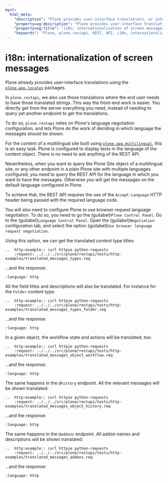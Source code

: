 ```yaml
---
myst:
  html_meta:
    "description": "Plone provides user-interface translations, or internationalization, using the plone.app.locales package."
    "property=og:description": "Plone provides user-interface translations, or internationalization, using the plone.app.locales package."
    "property=og:title": "i18n: internationalization of screen messages"
    "keywords": "Plone, plone.restapi, REST, API, i18n, internationalization, screen, messages"
---
```


# i18n: internationalization of screen messages

Plone already provides user-interface translations using the [`plone.app.locales`](https://pypi.org/project/plone.app.locales/) packages.

In `plone.restapi`, we also use those translations where the end user needs to have those translated strings.
This way the front-end work is easier.
You directly get from the server everything you need, instead of needing to query yet another endpoint to get the translations.

To do so, `plone.restapi` relies on Plone's language negotiation configuration, and lets Plone do the work of deciding in which language the messages should be shown.

For the content of a multilingual site built using [`plone.app.multilingual`](https://pypi.org/project/plone.app.multilingual/), this is an easy task.
Plone is configured to display texts in the language of the content object.
There is no need to ask anything of the REST API.

Nevertheless, when you want to query the Plone Site object of a multilingual site, or any other endpoint in a plain Plone site with multiple languages configured, you need to query the REST API for the language in which you want to have the messages.
Otherwise you will get the messages on the default language configured in Plone.

To achieve that, the REST API requires the use of the `Accept-Language` HTTP header being passed with the required language code.

You will also need to configure Plone to use browser request language negotiation.
To do so, you need to go the {guilabel}`Plone Control Panel`.
Go to the {guilabel}`Language Control Panel`.
Open the {guilabel}`Negotiation` configuration tab, and select the option {guilabel}`Use browser language request negotiation`.

Using this option, we can get the translated content type titles:

```{eval-rst}
..  http:example:: curl httpie python-requests
    :request: ../../../src/plone/restapi/tests/http-examples/translated_messages_types.req
```

…and the response:

```{literalinclude} ../../../src/plone/restapi/tests/http-examples/translated_messages_types.resp
:language: http
```

All the field titles and descriptions will also be translated.
For instance for the `Folder` content type:

```{eval-rst}
..  http:example:: curl httpie python-requests
    :request: ../../../src/plone/restapi/tests/http-examples/translated_messages_types_folder.req
```

…and the response:

```{literalinclude} ../../../src/plone/restapi/tests/http-examples/translated_messages_types_folder.resp
:language: http
```

In a given object, the workflow state and actions will be translated, too:

```{eval-rst}
..  http:example:: curl httpie python-requests
    :request: ../../../src/plone/restapi/tests/http-examples/translated_messages_object_workflow.req
```

…and the response:

```{literalinclude} ../../../src/plone/restapi/tests/http-examples/translated_messages_object_workflow.resp
:language: http
```

The same happens in the `@history` endpoint.
All the relevant messages will be shown translated:

```{eval-rst}
..  http:example:: curl httpie python-requests
    :request: ../../../src/plone/restapi/tests/http-examples/translated_messages_object_history.req
```

…and the response:

```{literalinclude} ../../../src/plone/restapi/tests/http-examples/translated_messages_object_history.resp
:language: http
```

The same happens in the `@addons` endpoint.
All addon names and descriptions will be shown translated:

```{eval-rst}
..  http:example:: curl httpie python-requests
    :request: ../../../src/plone/restapi/tests/http-examples/translated_messages_addons.req
```

…and the response:

```{literalinclude} ../../../src/plone/restapi/tests/http-examples/translated_messages_addons.resp
:language: http
```
